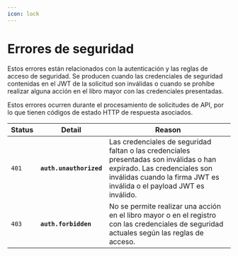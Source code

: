 ```yaml
---
icon: lock
---
```


# Errores de seguridad

Estos errores están relacionados con la autenticación y las reglas de acceso de seguridad. Se producen cuando las credenciales de seguridad contenidas en el JWT de la solicitud son inválidas o cuando se prohíbe realizar alguna acción en el libro mayor con las credenciales presentadas.

Estos errores ocurren durante el procesamiento de solicitudes de API, por lo que tienen códigos de estado HTTP de respuesta asociados.

| Status | Detail                  | Reason                                                                                                                                                                                         |
| ------ | ----------------------- | ---------------------------------------------------------------------------------------------------------------------------------------------------------------------------------------------- |
| `401`  | **`auth.unauthorized`** | Las credenciales de seguridad faltan o las credenciales presentadas son inválidas o han expirado. Las credenciales son inválidas cuando la firma JWT es inválida o el payload JWT es inválido. |
| `403`  | **`auth.forbidden`**    | No se permite realizar una acción en el libro mayor o en el registro con las credenciales de seguridad actuales según las reglas de acceso.                                                    |

